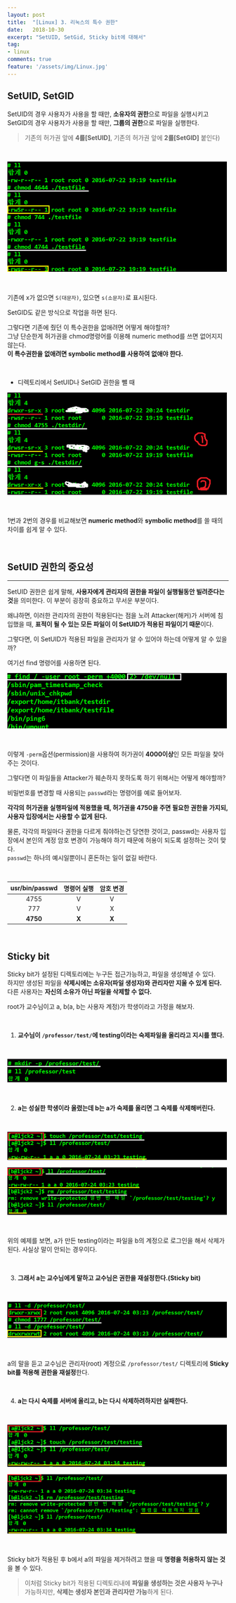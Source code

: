 ```yaml
---
layout: post
title:  "[Linux] 3. 리눅스의 특수 권한"
date:   2018-10-30
excerpt: "SetUID, SetGid, Sticky bit에 대해서"
tag:
- linux
comments: true
feature: '/assets/img/Linux.jpg'
---
```


## SetUID, SetGID

SetUID의 경우 사용자가 사용을 할 때만, **소유자의 권한**으로 파일을 실행시키고 SetGID의 경우 사용자가 사용을 할 때만, **그룹의 권한**으로 파일을 실행한다.

> 기존의 허가권 앞에 **4를[SetUID]**, 기존의 허가권 앞에 **2를[SetGID]** 붙인다)

<br/>

![SetUID](/assets/img/linux_setUID.png)

<br/>

기존에 x가 없으면 `S(대문자)`, 있으면 `s(소문자)`로 표시된다.

SetGID도 같은 방식으로 작업을 하면 된다.

그렇다면 기존에 줬던 이 특수권한을 없애려면 어떻게 해야할까?<br/>
그냥 단순한게 허가권을 chmod명령어를 이용해 numeric method를 쓰면 없어지지 않는다.<br/>
**이 특수권한을 없애려면 symbolic method를 사용하여 없애야 한다.**

<br/>

* 디렉토리에서 SetUID나 SetGID 권한을 뺄 때

![SetUID](/assets/img/linux_SetGID,UID.png)

<br/>

1번과 2번의 경우를 비교해보면 **numeric method**와 **symbolic method**를 쓸 때의 차이를 쉽게 알 수 있다.

<br/>

## SetUID 권한의 중요성

---

SetUID 권한은 쉽게 말해, **사용자에게 관리자의 권한을 파일이 실행될동안 빌려준다는 것**을 의미한다. 이 부분이 굉장히 중요하고 무서운 부분이다.

왜냐하면, 이러한 관리자의 권한이 적용된다는 점을 노려 Attacker(해커)가 서버에 침입했을 때, **표적이 될 수 있는 모든 파일이 이 SetUID가 적용된 파일이기 때문**이다.

그렇다면, 이 SetUID가 적용된 파일을 관리자가 알 수 있어야 하는데 어떻게 알 수 있을까? 

여기선 find 명령어를 사용하면 된다.

![perm](/assets/img/linux_perm.png)

<br/>

이렇게 `-perm`옵션(permission)을 사용하여 허가권이 **4000이상**인 모든 파일을 찾아주는 것이다.

그렇다면 이 파일들을 Attacker가 훼손하지 못하도록 하기 위해서는 어떻게 해야할까?

비밀번호를 변경할 때 사용되는 `passwd`라는 명령어를 예로 들어보자.

**각각의 허가권을 실행파일에 적용했을 때, 허가권을 4750을 주면 필요한 권한을 가지되, 사용자 입장에서는 사용할 수 없게 된다.**

물론, 각각의 파일마다 권한을 다르게 줘야하는건 당연한 것이고, passwd는 사용자 입장에서 본인의 계정 암호 변경이 가능해야 하기 때문에 허용이 되도록 설정하는 것이 맞다.<br/>
`passwd`는 하나의 예시일뿐이니 혼돈하는 일이 없길 바란다.

<br/>

|   usr/bin/passwd |   명령어 실행   |    암호 변경   |
| :--------------: | :------------: | :------------:| 
|       4755       |        V       |       V       |
|       777        |        V       |       X       |
|     **4750**     |    **X**       |     **X**     |

<br/>

## Sticky bit

Sticky bit가 설정된 디렉토리에는 누구든 접근가능하고, 파일을 생성해낼 수 있다.<br/> 하지만 생성된 파일을 **삭제시에는 소유자(파일 생성자)와 관리자만 지울 수 있게 된다.**<br/>
다른 사용자는 **자신의 소유가 아닌 파일을 삭제할 수 없다.**

root가 교수님이고 a, b(a, b는 사용자 계정)가 학생이라고 가정을 해보자.

<br/>

1. **교수님이 `/professor/test/`에 testing이라는 숙제파일을 올리라고 지시를 했다.**

<br/>

![perm](/assets/img/linux_Stickybit1.png)

<br/>

2. **a는 성실한 학생이라 올렸는데 b는 a가 숙제를 올리면 그 숙제를 삭제해버린다.**

<br/>

![perm](/assets/img/linux_Stickybit2.png)

![perm](/assets/img/linux_Stickybit3.png)

<br/>

위의 예제를 보면, a가 만든 testing이라는 파일을 b의 계정으로 로그인을 해서 삭제가 된다. 사실상 말이 안되는 경우이다.

<br/>

3. **그래서 a는 교수님에게 말하고 교수님은 권한을 재설정한다.(Sticky bit)**

<br/>

![perm](/assets/img/linux_Stickybit4.png)

<br/>

a의 말을 듣고 교수님은 관리자(root) 계정으로 `/professor/test/` 디렉토리에 **Sticky bit를 적용해 권한을 재설정**한다.

<br/>

4. **a는 다시 숙제를 서버에 올리고, b는 다시 삭제하려하지만 실패한다.**

<br/>

![perm](/assets/img/linux_Stickybit5.png)

![perm](/assets/img/linux_Stickybit6.png)

<br/>

Sticky bit가 적용된 후 b에서 a의 파일을 제거하려고 했을 때 **명령을 허용하지 않는 것**을 볼 수 있다.

> 이처럼 Sticky bit가 적용된 디렉토리내에 **파일을 생성하는 것은 사용자 누구나** 가능하지만, **삭제는 생성자 본인과 관리자만 가능**하게 된다.